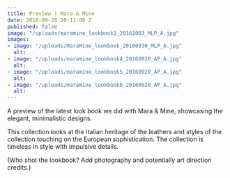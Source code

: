 ```yaml
---
title: Preview | Mara & Mine
date: 2016-09-28 20:11:00 Z
published: false
image: "/uploads/maramine_lookbook1_20161003_MLP_A.jpg"
images:
- image: "/uploads/MaraMine_lookbook_20160930_MLP_A.jpg"
  alt: 
- image: "/uploads/maramine_lookbook4_20160928_AP_A.jpg"
  alt: 
- image: "/uploads/maramine_lookbook5_20160928_AP_A.jpg"
  alt: 
- image: "/uploads/maramine_lookbook6_20160928_AP_A.jpg"
  alt: 
---
```


A preview of the latest look book we did with Mara & Mine, showcasing the elegant, minimalistic designs. 

This collection looks at the Italian heritage of the leathers and styles of the collection touching on the European sophistication. The collection is timeless in style with impulsive details.

(Who shot the lookbook? Add photography and potentially art direction credits.)